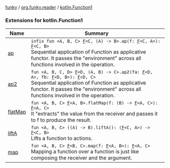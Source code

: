 [funky](../../index.md) / [org.funky.reader](../index.md) / [kotlin.Function1](.)

### Extensions for kotlin.Function1

| Name | Summary |
|---|---|
| [ap](ap.md) | `infix fun <A, B, C> `[`F`](../-f.md)`<C, (A) -> B>.ap(f: `[`F`](../-f.md)`<C, A>): `[`F`](../-f.md)`<C, B>`<br>Sequential application of Function as applicative functor. It passes the "environment" across all functions involved in the operation. |
| [ap2](ap2.md) | `fun <A, B, C, D> `[`F`](../-f.md)`<D, (A, B) -> C>.ap2(fa: `[`F`](../-f.md)`<D, A>, fb: `[`F`](../-f.md)`<D, B>): `[`F`](../-f.md)`<D, C>`<br>Sequential application of Function as applicative functor. It passes the "environment" across all functions involved in the operation. |
| [flatMap](flat-map.md) | `fun <A, B, C> `[`F`](../-f.md)`<A, B>.flatMap(f: (B) -> `[`F`](../-f.md)`<A, C>): `[`F`](../-f.md)`<A, C>`<br>It "extracts" the value from the receiver and passes it to f to produce the result. |
| [liftA](lift-a.md) | `fun <A, B, C> ((A) -> B).liftA(): (`[`F`](../-f.md)`<C, A>) -> `[`F`](../-f.md)`<C, B>`<br>Lifts a function to actions. |
| [map](map.md) | `fun <A, B, C> `[`F`](../-f.md)`<B, C>.map(f: `[`F`](../-f.md)`<A, B>): `[`F`](../-f.md)`<A, C>`<br>Mapping a function over a function is just like composing the receiver and the argument. |
